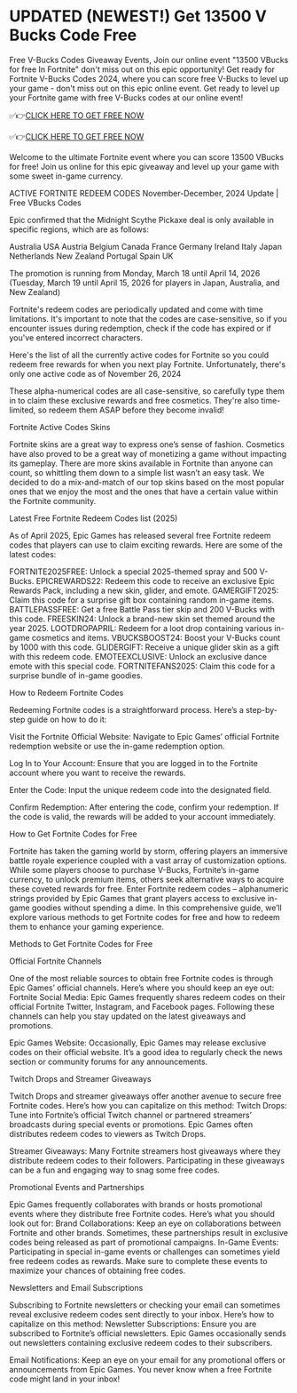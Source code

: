 # UPDATED (NEWEST!) Get 13500 V Bucks Code Free

Free V-Bucks Codes Giveaway Events, Join our online event "13500 VBucks for free In Fortnite" don't miss out on this epic opportunity! Get ready for Fortnite V-Bucks Codes 2024, where you can score free V-Bucks to level up your game - don't miss out on this epic online event. Get ready to level up your Fortnite game with free V-Bucks codes at our online event!

✅👉[CLICK HERE TO GET FREE NOW](https://appbitly.com/kUDDv)

✅👉[CLICK HERE TO GET FREE NOW](https://appbitly.com/kUDDv)

Welcome to the ultimate Fortnite event where you can score 13500 VBucks for free! Join us online for this epic giveaway and level up your game with some sweet in-game currency.

ACTIVE FORTNITE REDEEM CODES
November-December, 2024 Update | Free VBucks Codes

Epic confirmed that the Midnight Scythe Pickaxe deal is only available in specific regions, which are as follows:

Australia
USA
Austria
Belgium
Canada
France
Germany
Ireland
Italy
Japan
Netherlands
New Zealand
Portugal
Spain
UK

The promotion is running from Monday, March 18 until April 14, 2026 (Tuesday, March 19 until April 15, 2026 for players in Japan, Australia, and New Zealand)

Fortnite's redeem codes are periodically updated and come with time limitations. It's important to note that the codes are case-sensitive, so if you encounter issues during redemption, check if the code has expired or if you've entered incorrect characters.

Here's the list of all the currently active codes for Fortnite so you could redeem free rewards for when you next play Fortnite. Unfortunately, there's only one active code as of November 26, 2024

These alpha-numerical codes are all case-sensitive, so carefully type them in to claim these exclusive rewards and free cosmetics. They're also time-limited, so redeem them ASAP before they become invalid!

Fortnite Active Codes Skins

Fortnite skins are a great way to express one’s sense of fashion. Cosmetics have also proved to be a great way of monetizing a game without impacting its gameplay. There are more skins available in Fortnite than anyone can count, so whittling them down to a simple list wasn’t an easy task. We decided to do a mix-and-match of our top skins based on the most popular ones that we enjoy the most and the ones that have a certain value within the Fortnite community.

Latest Free Fortnite Redeem Codes list (2025)

As of April 2025, Epic Games has released several free Fortnite redeem codes that players can use to claim exciting rewards. Here are some of the latest codes:

FORTNITE2025FREE: Unlock a special 2025-themed spray and 500 V-Bucks. EPICREWARDS22: Redeem this code to receive an exclusive Epic Rewards Pack, including a new skin, glider, and emote. GAMERGIFT2025: Claim this code for a surprise gift box containing random in-game items. BATTLEPASSFREE: Get a free Battle Pass tier skip and 200 V-Bucks with this code. FREESKIN24: Unlock a brand-new skin set themed around the year 2025. LOOTDROPAPRIL: Redeem for a loot drop containing various in-game cosmetics and items. VBUCKSBOOST24: Boost your V-Bucks count by 1000 with this code. GLIDERGIFT: Receive a unique glider skin as a gift with this redeem code. EMOTEEXCLUSIVE: Unlock an exclusive dance emote with this special code. FORTNITEFANS2025: Claim this code for a surprise bundle of in-game goodies.

How to Redeem Fortnite Codes

Redeeming Fortnite codes is a straightforward process. Here’s a step-by-step guide on how to do it:

Visit the Fortnite Official Website: Navigate to Epic Games’ official Fortnite redemption website or use the in-game redemption option.

Log In to Your Account: Ensure that you are logged in to the Fortnite account where you want to receive the rewards.

Enter the Code: Input the unique redeem code into the designated field.

Confirm Redemption: After entering the code, confirm your redemption. If the code is valid, the rewards will be added to your account immediately.

How to Get Fortnite Codes for Free

Fortnite has taken the gaming world by storm, offering players an immersive battle royale experience coupled with a vast array of customization options. While some players choose to purchase V-Bucks, Fortnite’s in-game currency, to unlock premium items, others seek alternative ways to acquire these coveted rewards for free. Enter Fortnite redeem codes – alphanumeric strings provided by Epic Games that grant players access to exclusive in-game goodies without spending a dime. In this comprehensive guide, we’ll explore various methods to get Fortnite codes for free and how to redeem them to enhance your gaming experience.

Methods to Get Fortnite Codes for Free

Official Fortnite Channels

One of the most reliable sources to obtain free Fortnite codes is through Epic Games’ official channels. Here’s where you should keep an eye out: Fortnite Social Media: Epic Games frequently shares redeem codes on their official Fortnite Twitter, Instagram, and Facebook pages. Following these channels can help you stay updated on the latest giveaways and promotions.

Epic Games Website: Occasionally, Epic Games may release exclusive codes on their official website. It’s a good idea to regularly check the news section or community forums for any announcements.

Twitch Drops and Streamer Giveaways

Twitch Drops and streamer giveaways offer another avenue to secure free Fortnite codes. Here’s how you can capitalize on this method: Twitch Drops: Tune into Fortnite’s official Twitch channel or partnered streamers’ broadcasts during special events or promotions. Epic Games often distributes redeem codes to viewers as Twitch Drops.

Streamer Giveaways: Many Fortnite streamers host giveaways where they distribute redeem codes to their followers. Participating in these giveaways can be a fun and engaging way to snag some free codes.

Promotional Events and Partnerships

Epic Games frequently collaborates with brands or hosts promotional events where they distribute free Fortnite codes. Here’s what you should look out for: Brand Collaborations: Keep an eye on collaborations between Fortnite and other brands. Sometimes, these partnerships result in exclusive codes being released as part of promotional campaigns. In-Game Events: Participating in special in-game events or challenges can sometimes yield free redeem codes as rewards. Make sure to complete these events to maximize your chances of obtaining free codes.

Newsletters and Email Subscriptions

Subscribing to Fortnite newsletters or checking your email can sometimes reveal exclusive redeem codes sent directly to your inbox. Here’s how to capitalize on this method: Newsletter Subscriptions: Ensure you are subscribed to Fortnite’s official newsletters. Epic Games occasionally sends out newsletters containing exclusive redeem codes to their subscribers.

Email Notifications: Keep an eye on your email for any promotional offers or announcements from Epic Games. You never know when a free Fortnite code might land in your inbox!

